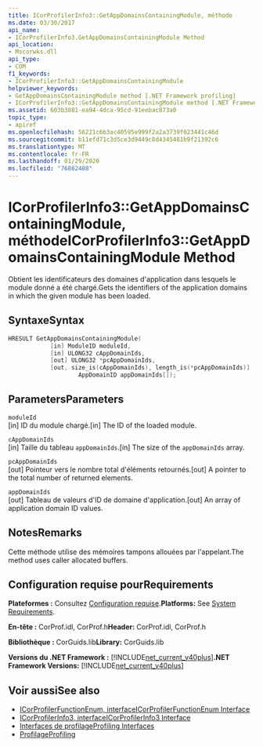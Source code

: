 ```yaml
---
title: ICorProfilerInfo3::GetAppDomainsContainingModule, méthode
ms.date: 03/30/2017
api_name:
- ICorProfilerInfo3.GetAppDomainsContainingModule Method
api_location:
- Mscorwks.dll
api_type:
- COM
f1_keywords:
- ICorProfilerInfo3::GetAppDomainsContainingModule
helpviewer_keywords:
- GetAppDomainsContainingModule method [.NET Framework profiling]
- ICorProfilerInfo3::GetAppDomainsContainingModule method [.NET Framework profiling]
ms.assetid: 603b3881-ea94-4dca-95cd-91eebac873a0
topic_type:
- apiref
ms.openlocfilehash: 56221c6b3ac40595e999f2a2a3739f023441c46d
ms.sourcegitcommit: b11efd71c3d5ce3d9449c8d4345481b9f21392c6
ms.translationtype: MT
ms.contentlocale: fr-FR
ms.lasthandoff: 01/29/2020
ms.locfileid: "76862408"
---
```

# <a name="icorprofilerinfo3getappdomainscontainingmodule-method"></a><span data-ttu-id="2a5f2-102">ICorProfilerInfo3::GetAppDomainsContainingModule, méthode</span><span class="sxs-lookup"><span data-stu-id="2a5f2-102">ICorProfilerInfo3::GetAppDomainsContainingModule Method</span></span>
<span data-ttu-id="2a5f2-103">Obtient les identificateurs des domaines d'application dans lesquels le module donné a été chargé.</span><span class="sxs-lookup"><span data-stu-id="2a5f2-103">Gets the identifiers of the application domains in which the given module has been loaded.</span></span>  
  
## <a name="syntax"></a><span data-ttu-id="2a5f2-104">Syntaxe</span><span class="sxs-lookup"><span data-stu-id="2a5f2-104">Syntax</span></span>  
  
```cpp  
HRESULT GetAppDomainsContainingModule(  
            [in] ModuleID moduleId,  
            [in] ULONG32 cAppDomainIds,  
            [out] ULONG32 *pcAppDomainIds,  
            [out, size_is(cAppDomainIds), length_is(*pcAppDomainIds)]  
                    AppDomainID appDomainIds[]);  
```  
  
## <a name="parameters"></a><span data-ttu-id="2a5f2-105">Parameters</span><span class="sxs-lookup"><span data-stu-id="2a5f2-105">Parameters</span></span>  
 `moduleId`  
 <span data-ttu-id="2a5f2-106">[in] ID du module chargé.</span><span class="sxs-lookup"><span data-stu-id="2a5f2-106">[in] The ID of the loaded module.</span></span>  
  
 `cAppDomainIds`  
 <span data-ttu-id="2a5f2-107">[in] Taille du tableau `appDomainIds`.</span><span class="sxs-lookup"><span data-stu-id="2a5f2-107">[in] The size of the `appDomainIds` array.</span></span>  
  
 `pcAppDomainIds`  
 <span data-ttu-id="2a5f2-108">[out] Pointeur vers le nombre total d'éléments retournés.</span><span class="sxs-lookup"><span data-stu-id="2a5f2-108">[out] A pointer to the total number of returned elements.</span></span>  
  
 `appDomainIds`  
 <span data-ttu-id="2a5f2-109">[out] Tableau de valeurs d'ID de domaine d'application.</span><span class="sxs-lookup"><span data-stu-id="2a5f2-109">[out] An array of application domain ID values.</span></span>  
  
## <a name="remarks"></a><span data-ttu-id="2a5f2-110">Notes</span><span class="sxs-lookup"><span data-stu-id="2a5f2-110">Remarks</span></span>  
 <span data-ttu-id="2a5f2-111">Cette méthode utilise des mémoires tampons allouées par l'appelant.</span><span class="sxs-lookup"><span data-stu-id="2a5f2-111">The method uses caller allocated buffers.</span></span>  
  
## <a name="requirements"></a><span data-ttu-id="2a5f2-112">Configuration requise pour</span><span class="sxs-lookup"><span data-stu-id="2a5f2-112">Requirements</span></span>  
 <span data-ttu-id="2a5f2-113">**Plateformes :** Consultez [Configuration requise](../../../../docs/framework/get-started/system-requirements.md).</span><span class="sxs-lookup"><span data-stu-id="2a5f2-113">**Platforms:** See [System Requirements](../../../../docs/framework/get-started/system-requirements.md).</span></span>  
  
 <span data-ttu-id="2a5f2-114">**En-tête :** CorProf.idl, CorProf.h</span><span class="sxs-lookup"><span data-stu-id="2a5f2-114">**Header:** CorProf.idl, CorProf.h</span></span>  
  
 <span data-ttu-id="2a5f2-115">**Bibliothèque :** CorGuids.lib</span><span class="sxs-lookup"><span data-stu-id="2a5f2-115">**Library:** CorGuids.lib</span></span>  
  
 <span data-ttu-id="2a5f2-116">**Versions du .NET Framework :** [!INCLUDE[net_current_v40plus](../../../../includes/net-current-v40plus-md.md)]</span><span class="sxs-lookup"><span data-stu-id="2a5f2-116">**.NET Framework Versions:** [!INCLUDE[net_current_v40plus](../../../../includes/net-current-v40plus-md.md)]</span></span>  
  
## <a name="see-also"></a><span data-ttu-id="2a5f2-117">Voir aussi</span><span class="sxs-lookup"><span data-stu-id="2a5f2-117">See also</span></span>

- [<span data-ttu-id="2a5f2-118">ICorProfilerFunctionEnum, interface</span><span class="sxs-lookup"><span data-stu-id="2a5f2-118">ICorProfilerFunctionEnum Interface</span></span>](icorprofilerfunctionenum-interface.md)
- [<span data-ttu-id="2a5f2-119">ICorProfilerInfo3, interface</span><span class="sxs-lookup"><span data-stu-id="2a5f2-119">ICorProfilerInfo3 Interface</span></span>](icorprofilerinfo3-interface.md)
- [<span data-ttu-id="2a5f2-120">Interfaces de profilage</span><span class="sxs-lookup"><span data-stu-id="2a5f2-120">Profiling Interfaces</span></span>](profiling-interfaces.md)
- [<span data-ttu-id="2a5f2-121">Profilage</span><span class="sxs-lookup"><span data-stu-id="2a5f2-121">Profiling</span></span>](index.md)
